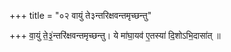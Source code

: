 +++
title = "०२ वायुं ते३न्तरिक्षवन्तमृच्छन्तु"

+++
वा॒युं ते॒३॒॑न्तरि॑क्षवन्तमृच्छन्तु। ये मा॑घा॒यव॑ ए॒तस्या॑ दि॒शोऽभि॒दासा॑त् ॥